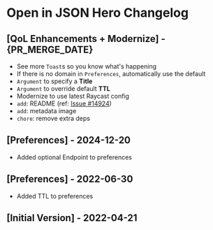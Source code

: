 # Open in JSON Hero Changelog

## [QoL Enhancements + Modernize] - {PR_MERGE_DATE}

- See more `Toast`s so you know what's happening
- If there is no domain in `Preferences`, automatically use the default
- `Argument` to specify a **Title**
- `Argument` to override default **TTL**
- Modernize to use latest Raycast config
- `add`: README (ref: [Issue #14924](https://github.com/raycast/extensions/issues/14924))
- `add`: metadata image
- `chore`: remove extra deps

## [Preferences] - 2024-12-20

- Added optional Endpoint to preferences

## [Preferences] - 2022-06-30

- Added TTL to preferences

## [Initial Version] - 2022-04-21
